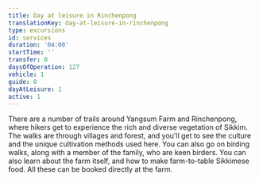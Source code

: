 ```yaml
---
title: Day at leisure in Rinchenpong
translationKey: day-at-leisure-in-rinchenpong
type: excursions
id: services
duration: '04:00'
startTime: ''
transfer: 0
daysOfOperation: 127
vehicle: 1
guide: 0
dayAtLeisure: 1
active: 1
---
```

There are a number of trails around Yangsum Farm and Rinchenpong, where hikers get to experience the rich and diverse vegetation of Sikkim. The walks are through villages and forest, and you'll get to see the culture and the unique cultivation methods used here. You can also go on birding walks, along with a member of the family, who are keen birders. You can also learn about the farm itself, and how to make farm-to-table Sikkimese food. All these can be booked directly at the farm.